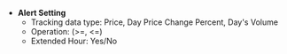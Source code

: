 * **Alert Setting**
	* Tracking data type: Price, Day Price Change Percent, Day's Volume
	* Operation: (>=, <=)
	* Extended Hour: Yes/No